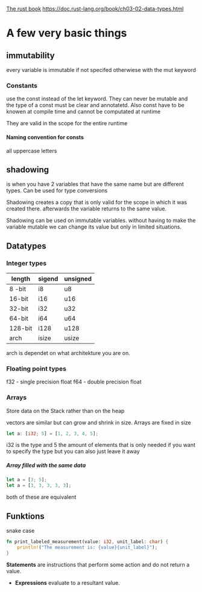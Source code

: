 [The rust book](https://doc.rust-lang.org/book/title-page.html)
https://doc.rust-lang.org/book/ch03-02-data-types.html
# A few very basic things 

## immutability 
every variable is immutable if not specifed otherwiese with the mut keyword

### Constants

use the const instead of the let keyword. They can never be mutable and the type of a const must be clear and annotatetd. Also const have to be knowen at compile time and cannot be computated at runtime

They are valid in the scope for the entire runtime
#### Naming convention for consts
all uppercase letters
## shadowing 

is when you have 2 variables that have the same name but are different types. Can be used for type conversions

Shadowing creates a copy that is only valid for the scope in which it was created there. afterwards the variable returns to the same value. 

Shadowing can be used on immutable variables. without having to make the variable mutable we can change its value but only in limited situations. 


## Datatypes



### Integer types 

| length  | sigend | unsigned |
| ------- | ------ | -------- |
| 8 -bit  | i8     | u8       |
| 16-bit  | i16    | u16      |
| 32-bit  | i32    | u32      |
| 64-bit  | i64    | u64      |
| 128-bit | i128   | u128     |
| arch    | isize  | usize    |

arch is dependet on what architekture you are on. 

### Floating point types 

f32 - single precision float 
f64 - double precision float

### Arrays 

Store data on the Stack rather than on the heap

vectors are similar but can grow and shrink in size. Arrays are fixed in size


```rust
let a: [i32; 5] = [1, 2, 3, 4, 5];
```

i32 is the type and 5 the amount of elements
that is only needed if you want to specify the type but you can also just leave it away

##### Array filled with the same data 

```rust
let a = [3; 5];
let a = [3, 3, 3, 3, 3];
```
both of these are equivalent

## Funktions

snake case 

```rust
fn print_labeled_measurement(value: i32, unit_label: char) {
    println!("The measurement is: {value}{unit_label}");
}
```

**Statements** are instructions that perform some action and do not return a value.

- **Expressions** evaluate to a resultant value.

